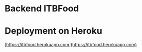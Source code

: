# Backend ITBFood

# Deployment on Heroku
[https://itbfood.herokuapp.com](https://itbfood.herokuapp.com)
